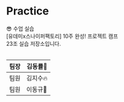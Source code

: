 # Practice

😎 수업 실습 <br>
[유데미x스나이퍼팩토리] 10주 완성! 프로젝트 캠프 <br>
23조 실습 저장소입니다. <br><br>


|팀장|김동률👑|
|----|-------|
|팀원|김지수🔥|
|팀원|이동규💪|
